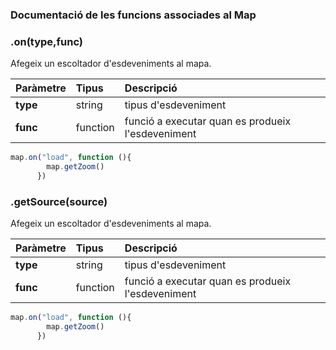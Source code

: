 

### Documentació de les funcions associades al Map


### **.on(type,func)**

Afegeix un escoltador d'esdeveniments al mapa.

| Paràmetre  | Tipus       | Descripció                                          |
| :----------| :-----------| :---------------------------------------------------|
| **type**   | string      | tipus d'esdeveniment                               |
| **func**   | function    | funció a executar quan es produeix l'esdeveniment  |


```javascript
map.on("load", function (){
        map.getZoom()
      })
```

### **.getSource(source)**

Afegeix un escoltador d'esdeveniments al mapa.

| Paràmetre  | Tipus       | Descripció                                          |
| :----------| :-----------| :---------------------------------------------------|
| **type**   | string      | tipus d'esdeveniment                               |
| **func**   | function    | funció a executar quan es produeix l'esdeveniment  |


```javascript
map.on("load", function (){
        map.getZoom()
      })
```

